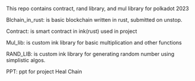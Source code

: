 This repo contains contract, rand library, and mul library for polkadot 2023

Blchain_in_rust: is basic blockchain written in rust, submitted on unstop.

Contract: is smart contract in ink(rust) used in project

Mul_lib: is custom ink library for basic multiplication and other functions

RAND_LIB: is custom ink library for generating random number using simplistic algos.

PPT: ppt for project Heal Chain